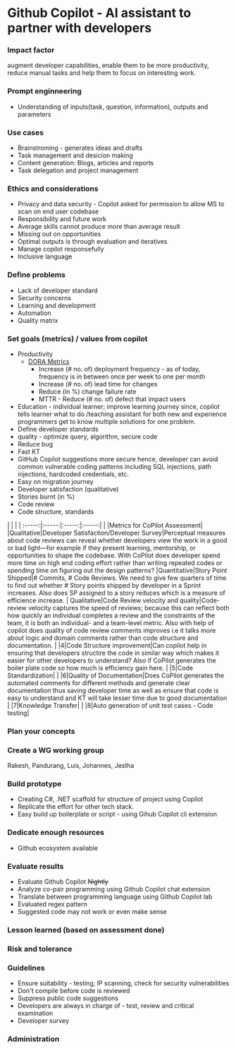 # Github Copilot - AI assistant to partner with developers
### Impact factor
augment developer capabilities, enable them to be more productivity, reduce manual tasks and help them to focus on interesting work. 

### Prompt enginneering 
* Understanding of inputs(task, question, information), outputs and parameters 

### Use cases 
* Brainstroming - generates ideas and drafts 
* Task management and desicion making 
* Content generation: Blogs, articles and reports 
* Task delegation and project management

### Ethics and considerations 
* Privacy and data security - Copilot asked for permission to allow MS to scan on end user codebase
* Responsibility and future work
* Average skills cannot produce more than average result
* Missing out on opportunities 
* Optimal outputs is through evaluation and iteratives 
* Manage copilot responsefully 
* Inclusive language 

### Define problems
* Lack of developer standard
* Security concerns 
* Learning and development 
* Automation 
* Quality matrix  

### Set goals (metrics) / values from copilot
* Productivity
    * [DORA Metrics](https://www.leanix.net/en/wiki/vsm/dora-metrics) 
        * Increase (# no. of) deployment frequency - as of today, frequency is in between once per week to one per month
        * Increase (# no. of) lead time for changes 
        * Reduce (in %) change failure rate  
        * MTTR - Reduce (# no. of) defect that impact users 
* Education - individual learner; improve learning journey since, copilot tells learner what to do /teaching assistant for both new and experience programmers get to know multiple solutions for one problem.
* Define developer standards 
* quality - optimize query, algorithm, secure code 
* Reduce bug 
* Fast KT 
* GitHub Copilot suggestions more secure hence, developer can avoid common vulnerable coding patterns including SQL injections, path injections, hardcoded credentials, etc. 
* Easy on migration journey 
* Developer satisfaction (qualitative)
* Stories burnt (in %)
* Code review 
* Code structure, standards

 |  | | |
:-----:|:-----:|:-----:|:-----:|
 |  |Metrics for CoPilot Assessment| 
 |Qualitative|Developer Satisfaction/Developer Survey|Perceptual measures about code reviews can reveal whether developers view the work in a good or bad light—for example if they present learning, mentorship, or opportunities to shape the codebase. With CoPilot does developer spend more time on high end coding effort rather than writing repeated codes or spending time on figuring out the design patterns?
 |Quantitative|Story Point Shipped|# Commits, # Code Reviews. We need to give few quarters of time to find out whether # Story points shipped by developer in a Sprint increases. Also does SP assigned to a story reduces which is a measure of efficience increase.
 | Qualitative|Code Review velocity and quality|Code-review velocity captures the speed of reviews; because this can reflect both how quickly an individual completes a review and the constraints of the team, it is both an individual- and a team-level metric. Also with help of copilot does quality of code review comments improves i.e it talks more about logic and domain comments rather than code structure and documentation. 
 | |4|Code Structure improvement|Can copilot help in ensuring that developers structire the code in similar way which makes it easier for other developers to understand? Also if CoPilot generates the boiler plate code so how much is efficiency gain here.
 | |5|Code Standardization| 
 | |6|Quality of Documentation|Does CoPilot generates the automated comments for different methods and generate clear documentation thus saving developer time as well as ensure that code is easy to understand and KT will take lesser time due to good documentation
 | |7|Knowledge Transfer| 
 | |8|Auto generation of unit test cases - Code testing| 


### Plan your concepts 

### Create a WG working group
Rakesh, Pandurang, Luis, Johannes, Jestha

### Build prototype
* Creating C#, .NET scaffold for structure of project using Copilot 
* Replicate the effort for other tech stack.
* Easy build up boilerplate or script - using Gihub Copilot cli extension 

### Dedicate enough resources 
* Github ecosystem available

### Evaluate results 
* Evaluate Github Copilot ~~Nightly~~ 
* Analyze co-pair programming using Github Copilot chat extension 
* Translate between programming language using Github Copilot lab 
* Evaluated regex pattern 
* Suggested code may not work or even make sense

### Lesson learned (based on assessment done)

### Risk and tolerance 

### Guidelines
* Ensure suitability - testing, IP scanning, check for security vulnerabilities 
* Don't compile before code is reviewed
* Suppress public code suggestions
* Developers are always in charge of - test, review and critical examination
* Developer survey

### Administration





